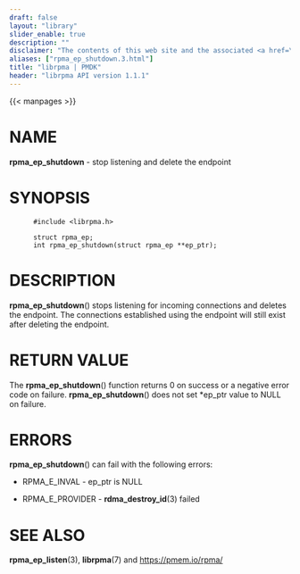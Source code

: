```yaml
---
draft: false
layout: "library"
slider_enable: true
description: ""
disclaimer: "The contents of this web site and the associated <a href=\"https://github.com/pmem\">GitHub repositories</a> are BSD-licensed open source."
aliases: ["rpma_ep_shutdown.3.html"]
title: "librpma | PMDK"
header: "librpma API version 1.1.1"
---
```

{{< manpages >}}

[comment]: <> (SPDX-License-Identifier: BSD-3-Clause)
[comment]: <> (Copyright 2020-2023, Intel Corporation)

# NAME

**rpma_ep_shutdown** - stop listening and delete the endpoint

# SYNOPSIS

          #include <librpma.h>

          struct rpma_ep;
          int rpma_ep_shutdown(struct rpma_ep **ep_ptr);

# DESCRIPTION

**rpma_ep_shutdown**() stops listening for incoming connections and
deletes the endpoint. The connections established using the endpoint
will still exist after deleting the endpoint.

# RETURN VALUE

The **rpma_ep_shutdown**() function returns 0 on success or a negative
error code on failure. **rpma_ep_shutdown**() does not set \*ep_ptr
value to NULL on failure.

# ERRORS

**rpma_ep_shutdown**() can fail with the following errors:

-   RPMA_E\_INVAL - ep_ptr is NULL

-   RPMA_E\_PROVIDER - **rdma_destroy_id**(3) failed

# SEE ALSO

**rpma_ep_listen**(3), **librpma**(7) and https://pmem.io/rpma/
